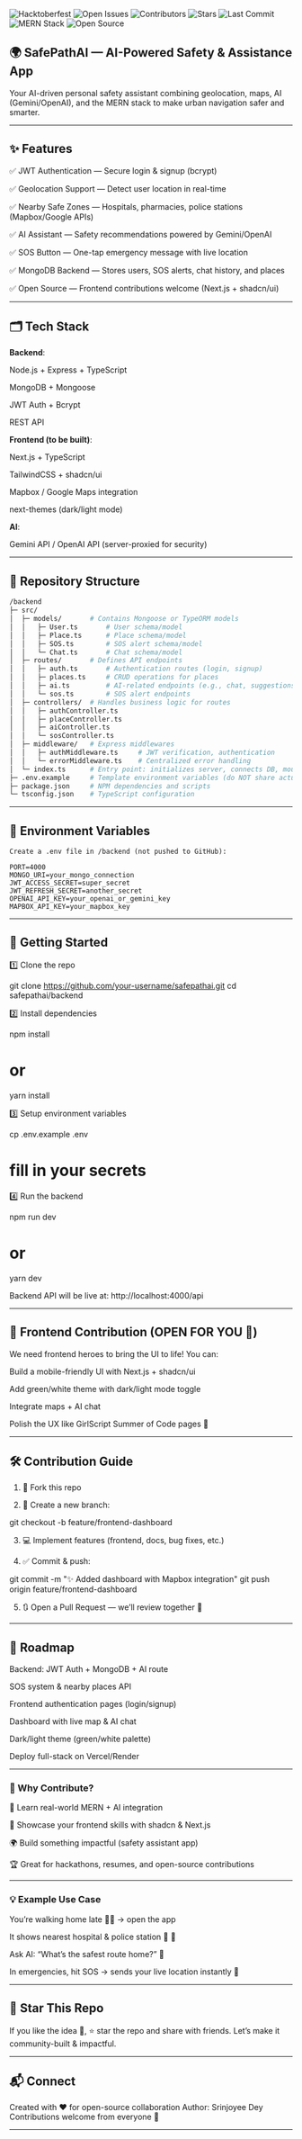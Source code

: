 ![Hacktoberfest](https://img.shields.io/badge/Hacktoberfest-2025-orange?style=for-the-badge&logo=hacktoberfest)
![Open Issues](https://img.shields.io/github/issues/SrinjoyeeDey/SafePathAI-AI-Powered-Safety-Assistance-App?style=for-the-badge)
![Contributors](https://img.shields.io/github/contributors/SrinjoyeeDey/SafePathAI-AI-Powered-Safety-Assistance-App?style=for-the-badge)
![Stars](https://img.shields.io/github/stars/SrinjoyeeDey/SafePathAI-AI-Powered-Safety-Assistance-App?style=for-the-badge)
![Last Commit](https://img.shields.io/github/last-commit/SrinjoyeeDey/SafePathAI-AI-Powered-Safety-Assistance-App?style=for-the-badge)
![MERN Stack](https://img.shields.io/badge/MERN-Stack-blue?style=for-the-badge)
![Open Source](https://img.shields.io/badge/Open%20Source-Contributions%20Welcome-green?style=for-the-badge)

## 🌍 SafePathAI — AI-Powered Safety & Assistance App

Your AI-driven personal safety assistant combining geolocation, maps, AI (Gemini/OpenAI), and the MERN stack to make urban navigation safer and smarter.


---

## ✨ Features

✅ JWT Authentication — Secure login & signup (bcrypt)

✅ Geolocation Support — Detect user location in real-time

✅ Nearby Safe Zones — Hospitals, pharmacies, police stations (Mapbox/Google APIs)

✅ AI Assistant — Safety recommendations powered by Gemini/OpenAI

✅ SOS Button — One-tap emergency message with live location

✅ MongoDB Backend — Stores users, SOS alerts, chat history, and places

✅ Open Source — Frontend contributions welcome (Next.js + shadcn/ui)



---

## 🗂 Tech Stack

**Backend**:

Node.js + Express + TypeScript

MongoDB + Mongoose

JWT Auth + Bcrypt

REST API


**Frontend (to be built)**:

Next.js + TypeScript

TailwindCSS + shadcn/ui

Mapbox / Google Maps integration

next-themes (dark/light mode)


**AI**:

Gemini API / OpenAI API (server-proxied for security)



---

## 📁 Repository Structure

```bash
/backend
├─ src/
│  ├─ models/       # Contains Mongoose or TypeORM models
│  │   ├─ User.ts       # User schema/model
│  │   ├─ Place.ts      # Place schema/model
│  │   ├─ SOS.ts        # SOS alert schema/model
│  │   └─ Chat.ts       # Chat schema/model
│  ├─ routes/       # Defines API endpoints
│  │   ├─ auth.ts       # Authentication routes (login, signup)
│  │   ├─ places.ts     # CRUD operations for places
│  │   ├─ ai.ts         # AI-related endpoints (e.g., chat, suggestions)
│  │   └─ sos.ts        # SOS alert endpoints
│  ├─ controllers/  # Handles business logic for routes
│  │   ├─ authController.ts
│  │   ├─ placeController.ts
│  │   ├─ aiController.ts
│  │   └─ sosController.ts
│  ├─ middleware/   # Express middlewares
│  │   ├─ authMiddleware.ts     # JWT verification, authentication
│  │   └─ errorMiddleware.ts    # Centralized error handling
│  └─ index.ts      # Entry point: initializes server, connects DB, mounts routes
├─ .env.example     # Template environment variables (do NOT share actual .env)
├─ package.json     # NPM dependencies and scripts
└─ tsconfig.json    # TypeScript configuration
```





---

## 🔑 Environment Variables
```
Create a .env file in /backend (not pushed to GitHub):

PORT=4000
MONGO_URI=your_mongo_connection
JWT_ACCESS_SECRET=super_secret
JWT_REFRESH_SECRET=another_secret
OPENAI_API_KEY=your_openai_or_gemini_key
MAPBOX_API_KEY=your_mapbox_key
```

---

## 🚀 Getting Started

1️⃣ Clone the repo

git clone https://github.com/your-username/safepathai.git
cd safepathai/backend

2️⃣ Install dependencies

npm install
# or
yarn install

3️⃣ Setup environment variables

cp .env.example .env
# fill in your secrets

4️⃣ Run the backend

npm run dev
# or
yarn dev

Backend API will be live at: http://localhost:4000/api


---

## 🎨 Frontend Contribution (OPEN FOR YOU 💚)

We need frontend heroes to bring the UI to life! You can:

Build a mobile-friendly UI with Next.js + shadcn/ui

Add green/white theme with dark/light mode toggle

Integrate maps + AI chat

Polish the UX like GirlScript Summer of Code pages 🌸



---

## 🛠 Contribution Guide

1. 🍴 Fork this repo


2. 🌿 Create a new branch:



git checkout -b feature/frontend-dashboard

3. 💻 Implement features (frontend, docs, bug fixes, etc.)


4. ✅ Commit & push:



git commit -m "✨ Added dashboard with Mapbox integration"
git push origin feature/frontend-dashboard

5. 🔃 Open a Pull Request — we’ll review together 🎉




---

## 📌 Roadmap

Backend: JWT Auth + MongoDB + AI route

SOS system & nearby places API

Frontend authentication pages (login/signup)

Dashboard with live map & AI chat

Dark/light theme (green/white palette)

Deploy full-stack on Vercel/Render



---

### 🤝 Why Contribute?

🚀 Learn real-world MERN + AI integration

🎨 Showcase your frontend skills with shadcn & Next.js

🌍 Build something impactful (safety assistant app)

🏆 Great for hackathons, resumes, and open-source contributions



---

### 💡 Example Use Case

You’re walking home late 🚶‍♀ → open the app

It shows nearest hospital & police station 🏥 👮

Ask AI: “What’s the safest route home?” 🤖

In emergencies, hit SOS → sends your live location instantly 🚨



---

## 🌟 Star This Repo

If you like the idea 💚, ⭐ star the repo and share with friends. Let’s make it community-built & impactful.


---

## 📬 Connect

Created with ❤ for open-source collaboration
Author: Srinjoyee Dey
Contributions welcome from everyone 🙌


---
